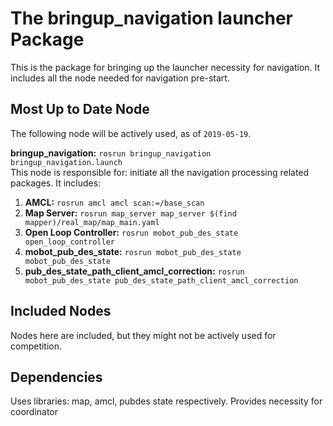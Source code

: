 # The bringup_navigation launcher Package

This is the package for bringing up the launcher necessity for navigation. It includes all the node needed for navigation pre-start.

## Most Up to Date Node

The following node will be actively used, as of `2019-05-19`.

**bringup_navigation:** `rosrun bringup_navigation bringup_navigation.launch`  
This node is responsible for: initiate all the navigation processing related packages. It includes:

1. **AMCL:** `rosrun amcl amcl scan:=/base_scan`
2. **Map Server:** `rosrun map_server map_server $(find mapper)/real_map/map_main.yaml`
3. **Open Loop Controller:** `rosrun mobot_pub_des_state open_loop_controller`
4. **mobot_pub_des_state:** `rosrun mobot_pub_des_state mobot_pub_des_state`
5. **pub_des_state_path_client_amcl_correction:** `rosrun mobot_pub_des_state pub_des_state_path_client_amcl_correction`

## Included Nodes

Nodes here are included, but they might not be actively used for competition.

## Dependencies

Uses libraries: map, amcl, pubdes state respectively.
Provides necessity for coordinator
